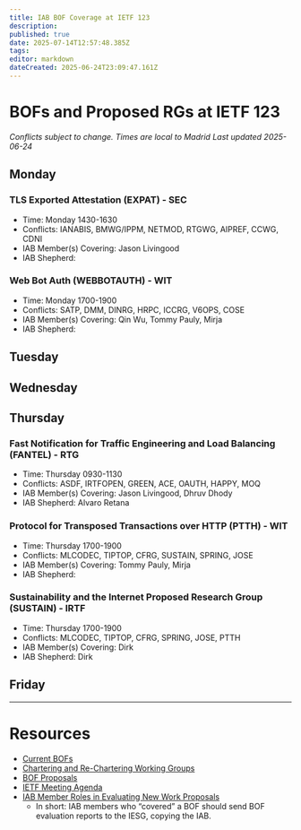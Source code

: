 ```yaml
---
title: IAB BOF Coverage at IETF 123
description: 
published: true
date: 2025-07-14T12:57:48.385Z
tags: 
editor: markdown
dateCreated: 2025-06-24T23:09:47.161Z
---
```


# BOFs and Proposed RGs at IETF 123

*Conflicts subject to change. Times are local to Madrid*
*Last updated 2025-06-24*

## Monday
### TLS Exported Attestation (EXPAT) - SEC
* Time: Monday 1430-1630
* Conflicts: IANABIS, BMWG/IPPM, NETMOD, RTGWG, AIPREF, CCWG, CDNI
* IAB Member(s) Covering: Jason Livingood
* IAB Shepherd: 

### Web Bot Auth (WEBBOTAUTH) - WIT
* Time: Monday 1700-1900
* Conflicts: SATP, DMM, DINRG, HRPC, ICCRG, V6OPS, COSE
* IAB Member(s) Covering: Qin Wu, Tommy Pauly, Mirja
* IAB Shepherd: 

## Tuesday





## Wednesday






## Thursday

### Fast Notification for Traffic Engineering and Load Balancing (FANTEL) - RTG
* Time: Thursday 0930-1130
* Conflicts: ASDF, IRTFOPEN, GREEN, ACE, OAUTH, HAPPY, MOQ
* IAB Member(s) Covering: Jason Livingood, Dhruv Dhody
* IAB Shepherd: Alvaro Retana

### Protocol for Transposed Transactions over HTTP (PTTH) - WIT
* Time: Thursday 1700-1900
* Conflicts: MLCODEC, TIPTOP, CFRG, SUSTAIN, SPRING, JOSE
* IAB Member(s) Covering: Tommy Pauly, Mirja
* IAB Shepherd: 

### Sustainability and the Internet Proposed Research Group (SUSTAIN) - IRTF
* Time: Thursday 1700-1900
* Conflicts: MLCODEC, TIPTOP, CFRG, SPRING, JOSE, PTTH
* IAB Member(s) Covering: Dirk
* IAB Shepherd: Dirk

## Friday



---
 # Resources

- [Current BOFs](https://datatracker.ietf.org/wg/bofs/)
- [Chartering and Re-Chartering Working Groups](https://datatracker.ietf.org/group/chartering/)
- [BOF Proposals](https://datatracker.ietf.org/doc/bof-requests)
- [IETF Meeting Agenda](https://datatracker.ietf.org/meeting/agenda/)
- [IAB Member Roles in Evaluating New Work Proposals](https://datatracker.ietf.org/doc/statement-iab-member-roles-in-evaluating-new-work-proposals/)
    - In short: IAB members who “covered” a BOF should send BOF evaluation reports to the IESG, copying the IAB.



